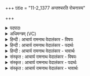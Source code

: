 +++
title = "11-2_1377 अन्तश्चरति रोचनास्य"

+++
<details><summary>पदपाठः</summary>

अ꣣न्त꣡रिति꣢। च꣣रति। रोचना꣢। अ꣣स्य꣢। प्रा꣣णा꣢त्। प्र꣣। आना꣢त्। अ꣣पानती꣢। अ꣣प। अनती꣢। वि। अ꣣ख्यत्। महिषः꣢। दि꣡व꣢꣯म्। १३७७।
</details>

<details><summary>अधिमन्त्रम् (VC)</summary>

- आत्मा सूर्यो वा
- सार्पराज्ञी
- गायत्री
- षड्जः
</details>

<details><summary>हिन्दी : आचार्य रामनाथ वेदालंकार - विषयः</summary>

द्वितीय ऋचा की व्याख्या पूर्वार्चिक में ६३१ क्रमाङ्क पर सूर्य और परमात्मा के विषय में की जा चुकी है। यहाँ प्राणरूप सूर्य का वर्णन करते हैं।
</details>

<details><summary>हिन्दी : आचार्य रामनाथ वेदालंकार - पदार्थः</summary>

पदार्थान्वयभाषाः -  (अस्य) इस प्राणरूप सूर्य की (रोचना) दीप्ति अर्थात् प्रभावशक्ति (प्राणाद् अपानती) प्राणन-क्रिया के पश्चात् अपान की क्रिया करती हुई (अन्तः) शरीर के अन्दर (चरति) विचरण करती है। (महिषः) महान्प्राण (दिवम्) शरीर के मूर्धा को भी (व्यख्यत्) प्रकाशित करता है ॥२॥
</details>

<details><summary>हिन्दी : आचार्य रामनाथ वेदालंकार - भावार्थः</summary>

भावार्थभाषाः -  जैसे बाह्य सौर जगत् में सूर्य ग्रह-उपग्रहों को धारण करता है,वैसे ही मानव-शरीर में जीवात्मासहित प्राण,मन,बुद्धि,मस्तिष्क,इन्द्रियों आदि को धारण करता है ॥२॥
</details>

<details><summary>संस्कृत : आचार्य रामनाथ वेदालंकार - विषयः</summary>

द्वितीया ऋक् पूर्वार्चिके ६३१ क्रमाङ्के सूर्यस्य परमात्मनश्च विषये व्याख्याता। अत्र प्राणरूपं सूर्यं वर्णयति।
</details>

<details><summary>संस्कृत : आचार्य रामनाथ वेदालंकार - पदार्थः</summary>

पदार्थान्वयभाषाः -  (अस्य) प्राणात्मनः सूर्यस्य (रोचना) दीप्तिः प्रभावशक्तिरिति यावत् (प्राणाद् अपानती) प्राणनक्रियोत्तरम् अपानक्रियां कुर्वती (अन्तः) शरीराभ्यन्तरे (चरति) विचरति। (महिषः) महान् प्राणः (दिवम्) देहस्थं मूर्धानमपि (व्यख्यत्) प्रकाशयति ॥२॥२
</details>

<details><summary>संस्कृत : आचार्य रामनाथ वेदालंकार - भावार्थः</summary>

भावार्थभाषाः -  यथा बाह्ये सौरजगति सूर्यो ग्रहोपग्रहान् धारयति,तथैव मानवदेहे जीवात्मना सहचरितः प्राणमनोबुद्धिमस्तिष्केन्द्रियादीनि धारयति ॥२॥
</details>